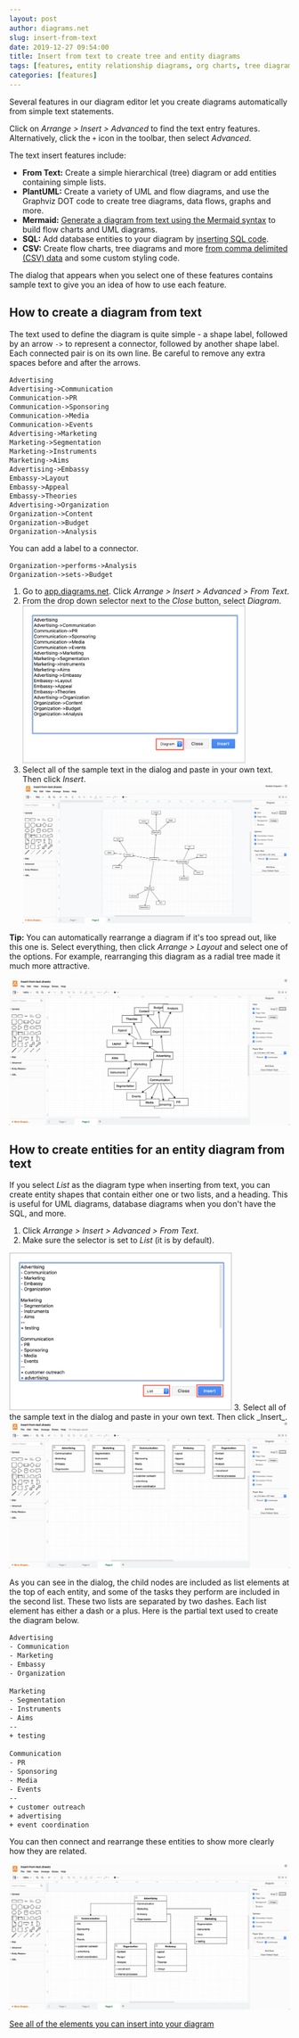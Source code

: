 ```yaml
---
layout: post
author: diagrams.net
slug: insert-from-text
date: 2019-12-27 09:54:00
title: Insert from text to create tree and entity diagrams
tags: [features, entity relationship diagrams, org charts, tree diagrams]
categories: [features]
---
```


Several features in our diagram editor let you create diagrams automatically from simple text statements.

Click on _Arrange > Insert > Advanced_ to find the text entry features. Alternatively, click the ``+`` icon in the toolbar, then select _Advanced_.

The text insert features include:

* **From Text:** Create a simple hierarchical (tree) diagram or add entities containing simple lists.
* **PlantUML:** Create a variety of UML and flow diagrams, and use the Graphviz DOT code to create tree diagrams, data flows, graphs and more.
* **Mermaid:** [Generate a diagram from text using the Mermaid syntax](/blog/mermaid-diagrams.html) to build flow charts and UML diagrams.  
* **SQL:** Add database entities to your diagram by [inserting SQL code](/blog/insert-sql.html).
* **CSV:** Create flow charts, tree diagrams and more [from comma delimited (CSV) data](/blog/insert-from-csv.html) and some custom styling code.

The dialog that appears when you select one of these features contains sample text to give you an idea of how to use each feature.

## How to create a diagram from text

The text used to define the diagram is quite simple - a shape label, followed by an arrow ``->`` to represent a connector, followed by another shape label. Each connected pair is on its own line. Be careful to remove any extra spaces before and after the arrows.
```
Advertising
Advertising->Communication
Communication->PR
Communication->Sponsoring
Communication->Media
Communication->Events
Advertising->Marketing
Marketing->Segmentation
Marketing->Instruments
Marketing->Aims
Advertising->Embassy
Embassy->Layout
Embassy->Appeal
Embassy->Theories
Advertising->Organization
Organization->Content
Organization->Budget
Organization->Analysis
```
You can add a label to a connector.
```
Organization->performs->Analysis
Organization->sets->Budget
```
1. Go to [app.diagrams.net](http://app.diagrams.net). Click _Arrange > Insert > Advanced > From Text_.
2. From the drop down selector next to the _Close_ button, select _Diagram_.
<br /><img src="/assets/img/blog/insert-from-text-tree-diagram1.png" style="width=100%;max-width:400px;height:auto;" alt="Insert text to create a tree diagram ">
3. Select all of the sample text in the dialog and paste in your own text. Then click _Insert_.
<br /><img src="/assets/img/blog/insert-from-text-tree-diagram2.png" style="max-width:100%;height:auto;" alt="A diagram automatically created from text at app.diagrams.net">

**Tip:** You can automatically rearrange a diagram if it's too spread out, like this one is. Select everything, then click _Arrange > Layout_ and select one of the options. For example, rearranging this diagram as a radial tree made it much more attractive.

<img src="/assets/img/blog/insert-from-text-radial-tree.png" style="max-width:100%;height:auto;" alt="Auto-rearrange your diagrams via the Arrange > Layout menu">

## How to create entities for an entity diagram from text

If you select _List_ as the diagram type when inserting from text, you can create entity shapes that contain either one or two lists, and a heading. This is useful for UML diagrams, database diagrams when you don't have the SQL, and more.

1. Click _Arrange > Insert > Advanced > From Text_.
2. Make sure the selector is set to _List_ (it is by default).
<img src="/assets/img/blog/insert-from-text-entities1.png" width="400" alt="Add entity shapes containing lists by inserting text">
3. Select all of the sample text in the dialog and paste in your own text. Then click _Insert_.
<br /><img src="/assets/img/blog/insert-from-text-entities2.png" style="max-width:100%;height:auto;" alt="An entity diagram created from text">

As you can see in the dialog, the child nodes are included as list elements at the top of each entity, and some of the tasks they perform are included in the second list. These two lists are separated by two dashes. Each list element has either a dash or a plus. Here is the partial text used to create the diagram below.

```
Advertising
- Communication
- Marketing
- Embassy
- Organization

Marketing
- Segmentation
- Instruments
- Aims
--
+ testing

Communication
- PR
- Sponsoring
- Media
- Events
--
+ customer outreach
+ advertising
+ event coordination
```
You can then connect and rearrange these entities to show more clearly how they are related.

<img src="/assets/img/blog/insert-from-text-entities-connected.png" style="max-width:100%;height:auto;" alt="A connected entity diagram example created at diagrams.net">

[See all of the elements you can insert into your diagram](/doc/faq/arrange-insert-menu.html)